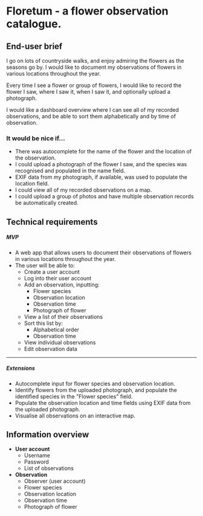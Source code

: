 # Floretum - a flower observation catalogue.

## End-user brief

I go on lots of countryside walks, and enjoy admiring the flowers as the seasons go by. I would like to document my observations of flowers in various locations throughout the year.

Every time I see a flower or group of flowers, I would like to record the flower I saw, where I saw it, when I saw it, and optionally upload a photograph. 

I would like a dashboard overview where I can see all of my recorded observations, and be able to sort them alphabetically and by time of observation.

### It would be nice if...

- There was autocomplete for the name of the flower and the location of the observation.
- I could upload a photograph of the flower I saw, and the species was recognised and populated in the name field.
- EXIF data from my photograph, if available, was used to populate the location field.
- I could view all of my recorded observations on a map.
- I could upload a group of photos and have multiple observation records be automatically created.

## Technical requirements

##### MVP

- A web app that allows users to document their observations of flowers in various locations throughout the year.
- The user will be able to:
  - Create a user account 
  - Log into their user account
  - Add an observation, inputting:
    - Flower species
    - Observation location
    - Observation time
    - Photograph of flower
  - View a list of their observations
  - Sort this list by:
    - Alphabetical order
    - Observation time
  - View individual observations
  - Edit observation data

---

##### Extensions

- Autocomplete input for flower species and observation location.
- Identify flowers from the uploaded photograph, and populate the identified species in the "Flower species" field.
- Populate the observation location and time fields using EXIF data from the uploaded photograph.
- Visualise all observations on an interactive map.

## Information overview

- **User account**
  - Username
  - Password
  - List of observations
- **Observation**
  - Observer (user account)
  - Flower species
  - Observation location
  - Observation time
  - Photograph of flower

## 











